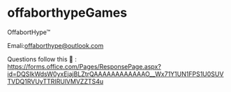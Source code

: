 # offaborthypeGames
OffabortHype™

Emali:offaborthype@outlook.com

Questions follow this  🔗  :  https://forms.office.com/Pages/ResponsePage.aspx?id=DQSIkWdsW0yxEjajBLZtrQAAAAAAAAAAAAO__Wx71Y1UN1FPS1U0SUVTVDQ1RVUyTTRIRUlVMVZZTS4u
